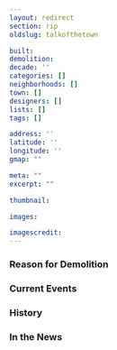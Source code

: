 ```yaml
---
layout: redirect
section: rip
oldslug: talkofthetown 

built: 
demolition: 
decade: ''
categories: []
neighborhoods: []
town: []
designers: []
lists: []
tags: []

address: ''
latitude: ''
longitude: ''
gmap: ""

meta: ""
excerpt: ""

thumbnail: 

images:

imagescredit:  
---
```


### Reason for Demolition


### Current Events


### History


### In the News
